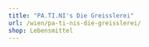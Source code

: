 ```yaml
---
title: "PA.TI.NI's Die Greisslerei"
url: /wien/pa-ti-nis-die-greisslerei/
shop: Lebensmittel
---
```

